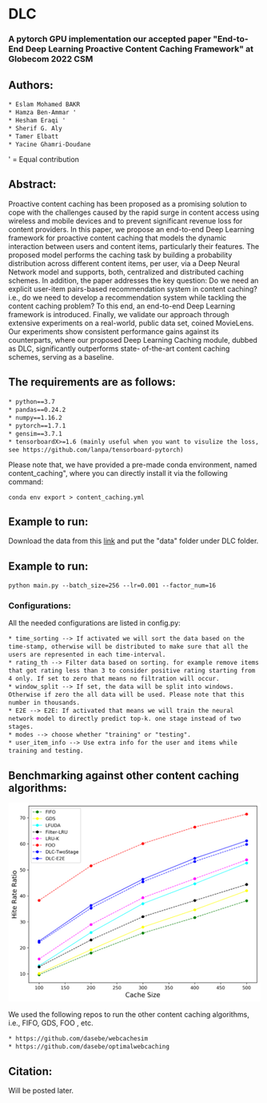 # DLC
### A pytorch GPU implementation our accepted paper "End-to-End Deep Learning Proactive Content Caching Framework" at Globecom 2022 CSM

## Authors:
    * Eslam Mohamed BAKR
    * Hamza Ben-Ammar '
    * Hesham Eraqi '
    * Sherif G. Aly
    * Tamer Elbatt
    * Yacine Ghamri-Doudane

' = Equal contribution

## Abstract:
Proactive content caching has been proposed as a
promising solution to cope with the challenges caused by the
rapid surge in content access using wireless and mobile devices
and to prevent significant revenue loss for content providers. In
this paper, we propose an end-to-end Deep Learning framework
for proactive content caching that models the dynamic interaction
between users and content items, particularly their features.
The proposed model performs the caching task by building a
probability distribution across different content items, per user,
via a Deep Neural Network model and supports, both, centralized
and distributed caching schemes. In addition, the paper addresses
the key question: Do we need an explicit user-item pairs-based
recommendation system in content caching? i.e., do we need to
develop a recommendation system while tackling the content
caching problem? To this end, an end-to-end Deep Learning
framework is introduced. Finally, we validate our approach
through extensive experiments on a real-world, public data set,
coined MovieLens. Our experiments show consistent performance
gains against its counterparts, where our proposed Deep Learning
Caching module, dubbed as DLC, significantly outperforms state-
of-the-art content caching schemes, serving as a baseline.

## The requirements are as follows:
	* python==3.7
	* pandas==0.24.2
	* numpy==1.16.2
	* pytorch==1.7.1
	* gensim==3.7.1
	* tensorboardX>=1.6 (mainly useful when you want to visulize the loss, see https://github.com/lanpa/tensorboard-pytorch)
Please note that, we have provided a pre-made conda environment, named content_caching", where you can directly install it via the following command:

    conda env export > content_caching.yml

## Example to run:
Download the data from this [link](https://drive.google.com/drive/folders/1Keww2JHH4Pqx_Oe5Q6hp641t-weU2vPd?usp=sharing)
and put the "data" folder under DLC folder.

## Example to run:
```
python main.py --batch_size=256 --lr=0.001 --factor_num=16
```
### Configurations:
All the needed configurations are listed in config.py:

    * time_sorting --> If activated we will sort the data based on the time-stamp, otherwise will be distributed to make sure that all the users are represented in each time-interval.
    * rating_th --> Filter data based on sorting. for example remove items that got rating less than 3 to consider positive rating starting from 4 only. If set to zero that means no filtration will occur.
    * window_split --> If set, the data will be split into windows. Otherwise if zero the all data will be used. Please note that this number in thousands.
    * E2E --> E2E: If activated that means we will train the neural network model to directly predict top-k. one stage instead of two stages.
    * modes --> choose whether "training" or "testing".
    * user_item_info --> Use extra info for the user and items while training and testing.

## Benchmarking against other content caching algorithms:
![Alt text](CFR_benchmarking.png?raw=true "Title")

We used the following repos to run the other content caching algorithms, i.e., FIFO, GDS, FOO , etc.

    * https://github.com/dasebe/webcachesim
    * https://github.com/dasebe/optimalwebcaching

## Citation:
Will be posted later.
